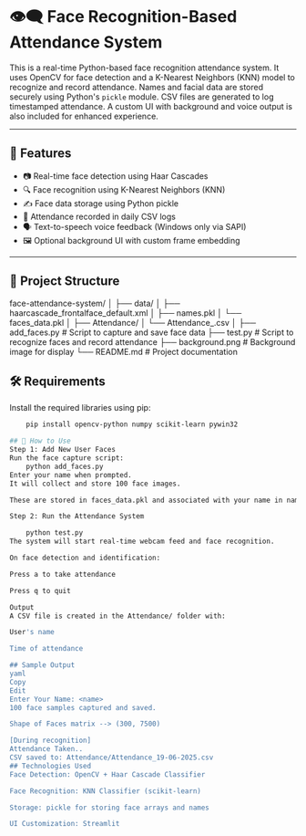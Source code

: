 # 👁️‍🗨️ Face Recognition-Based Attendance System

This is a real-time Python-based face recognition attendance system. It uses OpenCV for face detection and a K-Nearest Neighbors (KNN) model to recognize and record attendance. Names and facial data are stored securely using Python's `pickle` module. CSV files are generated to log timestamped attendance. A custom UI with background and voice output is also included for enhanced experience.

---

## 🧠 Features

- 📷 Real-time face detection using Haar Cascades
- 🔍 Face recognition using K-Nearest Neighbors (KNN)
- ✍️ Face data storage using Python pickle
- 📅 Attendance recorded in daily CSV logs
- 🗣️ Text-to-speech voice feedback (Windows only via SAPI)
- 🖼️ Optional background UI with custom frame embedding

---

## 📁 Project Structure

face-attendance-system/
│
├── data/
│ ├── haarcascade_frontalface_default.xml
│ ├── names.pkl
│ └── faces_data.pkl
│
├── Attendance/
│ └── Attendance_<DD-MM-YYYY>.csv
│
├── add_faces.py # Script to capture and save face data
├── test.py # Script to recognize faces and record attendance
├── background.png # Background image for display
└── README.md # Project documentation

## 🛠️ Requirements

Install the required libraries using pip:

```bash
    pip install opencv-python numpy scikit-learn pywin32

## 🚀 How to Use
Step 1: Add New User Faces
Run the face capture script:
    python add_faces.py
Enter your name when prompted.
It will collect and store 100 face images.

These are stored in faces_data.pkl and associated with your name in names.pkl.

Step 2: Run the Attendance System

    python test.py
The system will start real-time webcam feed and face recognition.

On face detection and identification:

Press a to take attendance

Press q to quit

Output
A CSV file is created in the Attendance/ folder with:

User's name

Time of attendance

## Sample Output
yaml
Copy
Edit
Enter Your Name: <name>
100 face samples captured and saved.

Shape of Faces matrix --> (300, 7500)

[During recognition]
Attendance Taken..
CSV saved to: Attendance/Attendance_19-06-2025.csv
## Technologies Used
Face Detection: OpenCV + Haar Cascade Classifier

Face Recognition: KNN Classifier (scikit-learn)

Storage: pickle for storing face arrays and names

UI Customization: Streamlit
